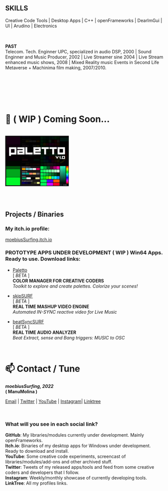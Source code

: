 <br/><br/>

<h2>SKILLS</h2>
Creative Code Tools  |  Desktop Apps  |  C++  |  openFrameworks  |  DearImGui  |  UI  |  Arudino  |  Electronics
 
<br/>
<br/>
<br/>


<b>PAST</b>
</br>
Telecom. Tech. Enginner UPC, specialized in audio DSP, 2000  |  Sound Enginner and Music Producer, 2002  |  Live Streamer sine 2004  |  Live Stream enhanced music shows, 2008  |  Mixed Reality music Events in Second Life Metaverse + Machinima film making, 2007/2010.

<br/>
<br/>
<br/>
<br/>
<br/>

<h1>🔭 ( WIP ) Coming Soon...</h1>

<br/>

<div align="left">
<img src="https://github.com/moebiussurfing/moebiusSurfing/blob/main/Paletto_Thumbnail.png" align="center" height="40%" width="40%">
</div>

<br/><br/>

<h2>Projects / Binaries</h2>

<h3>My <b>itch.io</b> profile:</h3>

<p>
<a href="https://moebiussurfing.itch.io/" target="_blank">moebiusSurfing.itch.io</a>
</p>

<p>
<h3>PROTOTYPE APPS UNDER DEVELOPMENT  
( WIP ) Win64 Apps. Ready to use.  
Download links:</h3>
</p>

<p>
  
  * <a href="https://moebiussurfing.itch.io/paletto" target="_blank">Paletto</a> <br/>[ <i>BETA</i> ]
  <br/><b>COLOR MANAGER FOR CREATIVE CODERS</b><br/>
<i>Toolkit to explore and create palettes. Colorize your scenes!</i><br/>

  * <a href="https://moebiussurfing.itch.io/skipsurf?secret=vThAQqFofT4go1Wvh4KUcCHO8UU" target="_blank">skipSURF</a> <br/>[ <i>BETA</i> ]
  <br/><b>REAL TIME MASHUP VIDEO ENGINE</b><br/> 
<i>Automated IN-SYNC reactive video for Live Music</i><br/>

  * <a href="https://moebiussurfing.itch.io/beatsyncsurf?secret=YWZnvUDrkW76SEs81aQJkQ7jmlE" target="_blank">beatSyncSURF</a> <br/>[ <i>BETA</i> ]
  <br/><b>REAL TIME AUDIO ANALYZER</b><br/> 
<i>Beat Extract, sense and Bang triggers: MUSIC to OSC</i></br>

</p>

<br/>

<h1>📫 Contact / Tune</h1>

<p>
<strong> 
  <em>
moebiusSurfing, 2022
  </em>
<br/>
( ManuMolina )

</strong>
</p>

<p>
<a href="mailto:moebiussurfing@gmail.com" target="_blank">Email</a> | 
<a href="https://twitter.com/moebiusSurfing/" target="_blank">Twitter</a> | 
<a href="https://www.youtube.com/moebiusSurfing" target="_blank">YouTube</a> | 
<a href="https://www.instagram.com/moebiusSurfing/" target="_blank">Instagram</a>| 
<a href="https://linktr.ee/moebiussurfing" target="_blank">Linktree</a>
</p>

<br/>

<h3>What will you see in each social link?</h3>

**GitHub**: My libraries/modules currently under development. Mainly openFrameworks.  
**Itch.io**: Binaries of my desktop apps for Windows under development. Ready to download and install.  
**YouTube**: Some creative code experiments, screencast of libraries/modules/add-ons and other archived stuff.  
**Twitter**: Tweets of my released apps/tools and feed from some creative coders and developers that I follow.  
**Instagram**: Weekly/monthly showcase of currently developing tools.  
**LinkTree**: All my profiles links.  

<br/><br/>
